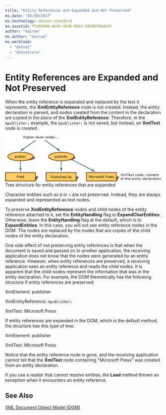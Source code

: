 ```yaml
---
title: "Entity References are Expanded and Not Preserved"
ms.date: "03/30/2017"
ms.technology: dotnet-standard
ms.assetid: ffd97806-ab43-4538-8de2-5828bfbbde57
author: "mairaw"
ms.author: "mairaw"
ms.workload: 
  - "dotnet"
  - "dotnetcore"
---
```

# Entity References are Expanded and Not Preserved
When the entity reference is expanded and replaced by the text it represents, the **XmlEntityReference** node is not created. Instead, the entity declaration is parsed, and nodes created from the content in the declaration are copied in the place of the **XmlEntityReference**. Therefore, in the `&publisher;` example, the `&publisher;` is not saved, but instead, an **XmlText** node is created.  
  
 ![expanded tree structure](../../../../docs/standard/data/xml/media/xmlentityref-expanded-nodes.gif "xmlentityref_expanded_nodes")  
Tree structure for entity references that are expanded  
  
 Character entities such as `B` or `<` are not preserved. Instead, they are always expanded and represented as text nodes.  
  
 To preserve **XmlEntityReference** nodes and child nodes of the entity reference attached to it, set the **EntityHandling** flag to **ExpandCharEntities**. Otherwise, leave the **EntityHandling** flag at the default, which is to **ExpandEntities**. In this case, you will not see entity reference nodes in the DOM. The nodes are replaced by the nodes that are copies of the child nodes of the entity declaration.  
  
 One side effect of not preserving entity references is that when the document is saved and passed on to another application, the receiving application does not know that the nodes were generated by an entity reference. However, when entity references are preserved, a receiving application sees an entity reference and reads the child nodes. It is apparent that the child nodes represent the information that was in the entity declaration. For example, the DOM theoretically has the following structure if entity references are preserved.  
  
 XmlElement: publisher  
  
 XmlEntityReference: `&publisher;`  
  
 XmlText: Microsoft Press  
  
 If entity references are expanded in the DOM, which is the default method, the structure has this type of tree:  
  
 XmlElement: publisher  
  
 XmlText: Microsoft Press  
  
 Notice that the entity reference node is gone, and the receiving application cannot tell that the **XmlText** node containing "Microsoft Press" was created from an entity declaration.  
  
 If you use a reader that cannot resolve entities, the **Load** method throws an exception when it encounters an entity reference.  
  
## See Also  
 [XML Document Object Model (DOM)](../../../../docs/standard/data/xml/xml-document-object-model-dom.md)
